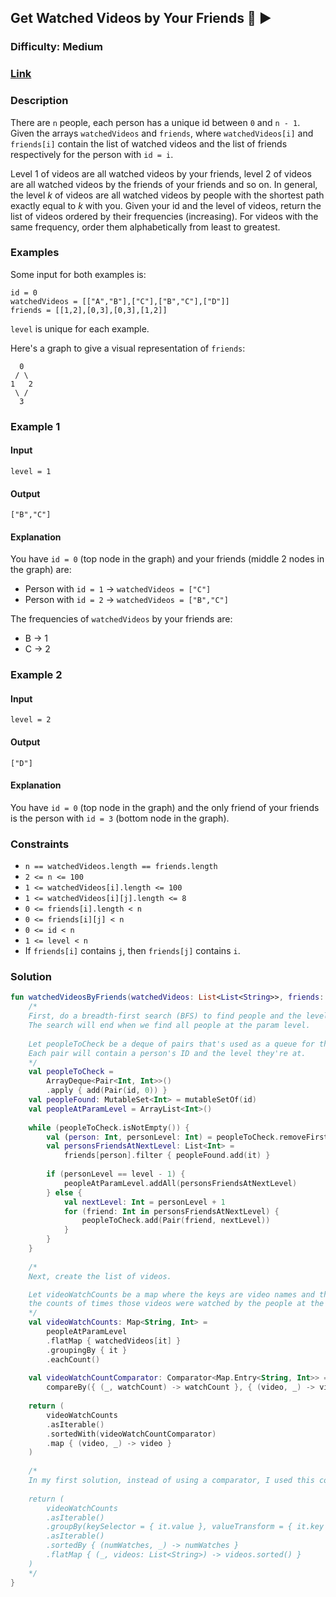 ## Get Watched Videos by Your Friends :movie_camera: :arrow_forward:
### Difficulty: Medium
### [Link](https://leetcode.com/problems/get-watched-videos-by-your-friends/)

### Description

There are `n` people, each person has a unique id between `0` and `n - 1`. Given the arrays `watchedVideos` and `friends`, where `watchedVideos[i]` and `friends[i]` contain the list of watched videos and the list of friends respectively for the person with `id = i`.

Level 1 of videos are all watched videos by your friends, level 2 of videos are all watched videos by the friends of your friends and so on. In general, the level $k$ of videos are all watched videos by people with the shortest path exactly equal to $k$ with you. Given your id and the level of videos, return the list of videos ordered by their frequencies (increasing). For videos with the same frequency, order them alphabetically from least to greatest.

### Examples

Some input for both examples is:
```
id = 0
watchedVideos = [["A","B"],["C"],["B","C"],["D"]]
friends = [[1,2],[0,3],[0,3],[1,2]]
```
`level` is unique for each example.

Here's a graph to give a visual representation of `friends`:
```
  0
 / \
1   2
 \ /
  3
```

### Example 1

#### Input
`level = 1`

#### Output
`["B","C"] `

#### Explanation

You have `id = 0` (top node in the graph) and your friends (middle 2 nodes in the graph) are:
- Person with `id = 1` -> `watchedVideos = ["C"]`
- Person with `id = 2` -> `watchedVideos = ["B","C"]`

The frequencies of `watchedVideos` by your friends are: 
- B -> 1 
- C -> 2

### Example 2

#### Input
`level = 2`

#### Output
`["D"]`

#### Explanation

You have `id = 0` (top node in the graph) and the only friend of your friends is the person with `id = 3` (bottom node in the graph).

### Constraints

- `n == watchedVideos.length == friends.length`
- `2 <= n <= 100`
- `1 <= watchedVideos[i].length <= 100`
- `1 <= watchedVideos[i][j].length <= 8`
- `0 <= friends[i].length < n`
- `0 <= friends[i][j] < n`
- `0 <= id < n`
- `1 <= level < n`
- If `friends[i]` contains `j`, then `friends[j]` contains `i`.

### Solution

```kotlin
fun watchedVideosByFriends(watchedVideos: List<List<String>>, friends: Array<IntArray>, id: Int, level: Int): List<String> {
    /*
    First, do a breadth-first search (BFS) to find people and the level they're at.
    The search will end when we find all people at the param level.
    
    Let peopleToCheck be a deque of pairs that's used as a queue for the BFS.
    Each pair will contain a person's ID and the level they're at.
    */
    val peopleToCheck =
        ArrayDeque<Pair<Int, Int>>()
        .apply { add(Pair(id, 0)) }
    val peopleFound: MutableSet<Int> = mutableSetOf(id)
    val peopleAtParamLevel = ArrayList<Int>()
    
    while (peopleToCheck.isNotEmpty()) {
        val (person: Int, personLevel: Int) = peopleToCheck.removeFirst()
        val personsFriendsAtNextLevel: List<Int> =
            friends[person].filter { peopleFound.add(it) }
        
        if (personLevel == level - 1) {
            peopleAtParamLevel.addAll(personsFriendsAtNextLevel)
        } else {
            val nextLevel: Int = personLevel + 1
            for (friend: Int in personsFriendsAtNextLevel) {
                peopleToCheck.add(Pair(friend, nextLevel))
            }
        }
    }
    
    /*
    Next, create the list of videos.

    Let videoWatchCounts be a map where the keys are video names and the values are
    the counts of times those videos were watched by the people at the param level.
    */
    val videoWatchCounts: Map<String, Int> =
        peopleAtParamLevel
        .flatMap { watchedVideos[it] }
        .groupingBy { it }
        .eachCount()
    
    val videoWatchCountComparator: Comparator<Map.Entry<String, Int>> =
        compareBy({ (_, watchCount) -> watchCount }, { (video, _) -> video })
    
    return (
        videoWatchCounts
        .asIterable()
        .sortedWith(videoWatchCountComparator)
        .map { (video, _) -> video }
    )
    
    /*
    In my first solution, instead of using a comparator, I used this code:
    
    return (
        videoWatchCounts
        .asIterable()
        .groupBy(keySelector = { it.value }, valueTransform = { it.key })
        .asIterable()
        .sortedBy { (numWatches, _) -> numWatches }
        .flatMap { (_, videos: List<String>) -> videos.sorted() }
    )
    */
}
```